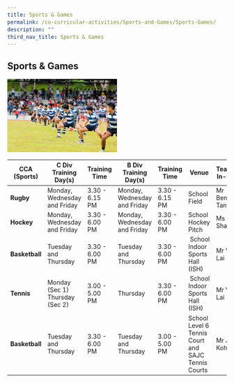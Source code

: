 ```yaml
---
title: Sports & Games
permalink: /co-curricular-activities/Sports-and-Games/Sports-Games/
description: ""
third_nav_title: Sports & Games
---
```

## Sports & Games

<img src="/images/Saints Experience -_ CCAs -_ Sports and Games.jpeg" 
     style="width:50%">
		 

| CCA (Sports) | C Div Training Day(s) | Training Time | B Div Training Day(s) | Training Time | Venue | Teacher(s) In-Charge |
| -------- | -------- | -------- | -------- | -------- |  -------- | -------- |
| **Rugby**     | Monday, Wednesday and Friday    | 3.30 - 6.15 PM     | Monday, Wednesday and Friday     | 3.30 - 6.15 PM     | School Field     |  Mr Benedict Tan |
| **Hockey**     | Monday, Wednesday and Friday    | 3.30 - 6.00 PM     | Monday, Wednesday and Friday     | 3.30 - 6.00 PM     | School Hockey Pitch     |  Ms Shantini |
| **Basketball**     | Tuesday and Thursday    | 3.30 - 6.00 PM     | Tuesday and Thursday     | 3.30 - 6.00 PM     |  School Indoor Sports Hall (ISH)     |  Mr Vincent Lai |
| **Tennis**     | Monday (Sec 1)<br>Thursday (Sec 2)    | 3.00 - 5.00 PM     | Thursday     | 3.30 - 6.00 PM     |  School Indoor Sports Hall (ISH)     |  Mr Vincent Lai |
| **Basketball**     | Tuesday and Thursday    | 3.30 - 6.00 PM     | Tuesday and Thursday     | 3.00 - 5.00 PM    | School Level 6 Tennis Court and SAJC Tennis Courts     |  Mr Jimmy Koh |
